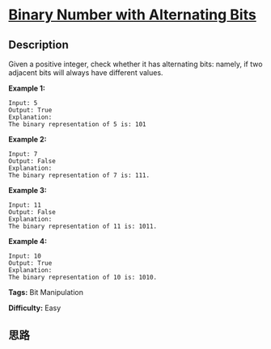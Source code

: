 # [Binary Number with Alternating Bits][title]

## Description

Given a positive integer, check whether it has alternating bits: namely, if
two adjacent bits will always have different values.

**Example 1:**  
            Input: 5    Output: True    Explanation:    The binary representation of 5 is: 101    

**Example 2:**  
            Input: 7    Output: False    Explanation:    The binary representation of 7 is: 111.    

**Example 3:**  
            Input: 11    Output: False    Explanation:    The binary representation of 11 is: 1011.    

**Example 4:**  
            Input: 10    Output: True    Explanation:    The binary representation of 10 is: 1010.    


**Tags:** Bit Manipulation

**Difficulty:** Easy

## 思路

[title]: https://leetcode.com/problems/binary-number-with-alternating-bits
